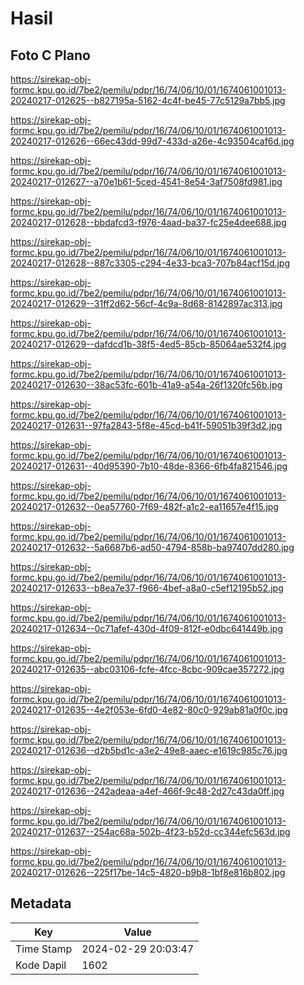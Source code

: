 # Hasil

## Foto C Plano

https://sirekap-obj-formc.kpu.go.id/7be2/pemilu/pdpr/16/74/06/10/01/1674061001013-20240217-012625--b827195a-5162-4c4f-be45-77c5129a7bb5.jpg

https://sirekap-obj-formc.kpu.go.id/7be2/pemilu/pdpr/16/74/06/10/01/1674061001013-20240217-012626--66ec43dd-99d7-433d-a26e-4c93504caf6d.jpg

https://sirekap-obj-formc.kpu.go.id/7be2/pemilu/pdpr/16/74/06/10/01/1674061001013-20240217-012627--a70e1b61-5ced-4541-8e54-3af7508fd981.jpg

https://sirekap-obj-formc.kpu.go.id/7be2/pemilu/pdpr/16/74/06/10/01/1674061001013-20240217-012628--bbdafcd3-f976-4aad-ba37-fc25e4dee688.jpg

https://sirekap-obj-formc.kpu.go.id/7be2/pemilu/pdpr/16/74/06/10/01/1674061001013-20240217-012628--887c3305-c294-4e33-bca3-707b84acf15d.jpg

https://sirekap-obj-formc.kpu.go.id/7be2/pemilu/pdpr/16/74/06/10/01/1674061001013-20240217-012629--31ff2d62-56cf-4c9a-8d68-8142897ac313.jpg

https://sirekap-obj-formc.kpu.go.id/7be2/pemilu/pdpr/16/74/06/10/01/1674061001013-20240217-012629--dafdcd1b-38f5-4ed5-85cb-85064ae532f4.jpg

https://sirekap-obj-formc.kpu.go.id/7be2/pemilu/pdpr/16/74/06/10/01/1674061001013-20240217-012630--38ac53fc-601b-41a9-a54a-26f1320fc56b.jpg

https://sirekap-obj-formc.kpu.go.id/7be2/pemilu/pdpr/16/74/06/10/01/1674061001013-20240217-012631--97fa2843-5f8e-45cd-b41f-59051b39f3d2.jpg

https://sirekap-obj-formc.kpu.go.id/7be2/pemilu/pdpr/16/74/06/10/01/1674061001013-20240217-012631--40d95390-7b10-48de-8366-6fb4fa821546.jpg

https://sirekap-obj-formc.kpu.go.id/7be2/pemilu/pdpr/16/74/06/10/01/1674061001013-20240217-012632--0ea57760-7f69-482f-a1c2-ea11657e4f15.jpg

https://sirekap-obj-formc.kpu.go.id/7be2/pemilu/pdpr/16/74/06/10/01/1674061001013-20240217-012632--5a6687b6-ad50-4794-858b-ba97407dd280.jpg

https://sirekap-obj-formc.kpu.go.id/7be2/pemilu/pdpr/16/74/06/10/01/1674061001013-20240217-012633--b8ea7e37-f966-4bef-a8a0-c5ef12195b52.jpg

https://sirekap-obj-formc.kpu.go.id/7be2/pemilu/pdpr/16/74/06/10/01/1674061001013-20240217-012634--0c71afef-430d-4f09-812f-e0dbc641449b.jpg

https://sirekap-obj-formc.kpu.go.id/7be2/pemilu/pdpr/16/74/06/10/01/1674061001013-20240217-012635--abc03106-fcfe-4fcc-8cbc-909cae357272.jpg

https://sirekap-obj-formc.kpu.go.id/7be2/pemilu/pdpr/16/74/06/10/01/1674061001013-20240217-012635--4e2f053e-6fd0-4e82-80c0-929ab81a0f0c.jpg

https://sirekap-obj-formc.kpu.go.id/7be2/pemilu/pdpr/16/74/06/10/01/1674061001013-20240217-012636--d2b5bd1c-a3e2-49e8-aaec-e1619c985c76.jpg

https://sirekap-obj-formc.kpu.go.id/7be2/pemilu/pdpr/16/74/06/10/01/1674061001013-20240217-012636--242adeaa-a4ef-466f-9c48-2d27c43da0ff.jpg

https://sirekap-obj-formc.kpu.go.id/7be2/pemilu/pdpr/16/74/06/10/01/1674061001013-20240217-012637--254ac68a-502b-4f23-b52d-cc344efc563d.jpg

https://sirekap-obj-formc.kpu.go.id/7be2/pemilu/pdpr/16/74/06/10/01/1674061001013-20240217-012626--225f17be-14c5-4820-b9b8-1bf8e816b802.jpg


## Metadata

| Key        | Value               |
| ---------- | ------------------- |
| Time Stamp | 2024-02-29 20:03:47 |
| Kode Dapil | 1602                |



